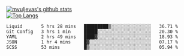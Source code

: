 [![mvuljevas's github stats](https://github-readme-stats.vercel.app/api?username=mvuljevas&show_icons=true&theme=dracula)](https://www.mvuljevas.com)
<br>
[![Top Langs](https://github-readme-stats.vercel.app/api/top-langs/?username=mvuljevas&theme=dracula)](https://www.mvuljevas.com)

<!--START_SECTION:waka-->
```text
Liquid       5 hrs 28 mins   █████████▒░░░░░░░░░░░░░░░   36.71 % 
Git Config   3 hrs 1 min     █████░░░░░░░░░░░░░░░░░░░░   20.30 % 
YAML         2 hrs 49 mins   ████▓░░░░░░░░░░░░░░░░░░░░   18.93 % 
JSON         1 hr 4 mins     █▓░░░░░░░░░░░░░░░░░░░░░░░   07.17 % 
SCSS         53 mins         █▒░░░░░░░░░░░░░░░░░░░░░░░   05.94 % 
```
<!--END_SECTION:waka-->
